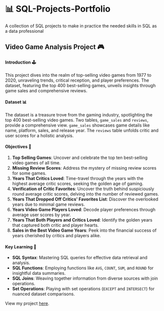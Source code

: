 # 📊 SQL-Projects-Portfolio
A collection of SQL projects to make in practice the needed skills in SQL as a data professional

## Video Game Analysis Project 🎮

#### Introduction 🕹️
This project dives into the realm of top-selling video games from 1977 to 2020, unraveling trends, critical reception, and player preferences. The dataset, featuring the top 400 best-selling games, unveils insights through game sales and comprehensive reviews.

#### Dataset 📊
The dataset is a treasure trove from the gaming industry, spotlighting the top 400 best-selling video games. Two tables, `game_sales` and `reviews`, provide a comprehensive view. `game_sales` showcases game details like name, platform, sales, and release year. The `reviews` table unfolds critic and user scores for a holistic analysis.

#### Objectives 🚀
1. **Top Selling Games**: Uncover and celebrate the top ten best-selling video games of all time.
2. **Missing Review Scores**: Address the mystery of missing review scores for some games.
3. **Years That Critics Loved**: Time-travel through the years with the highest average critic scores, seeking the golden age of gaming.
4. **Verification of Critic Favorites**: Uncover the truth behind suspiciously round average critic scores, delving into the number of reviewed games.
5. **Years That Dropped Off Critics' Favorites List**: Discover the overlooked years due to minimal game reviews.
6. **Years Video Game Players Loved**: Decode player preferences through average user scores by year.
7. **Years That Both Players and Critics Loved**: Identify the golden years that captured both critic and player hearts.
8. **Sales in the Best Video Game Years**: Peek into the financial success of years cherished by critics and players alike.

#### Key Learning 🧠
- **SQL Syntax**: Mastering SQL queries for effective data retrieval and analysis.
- **SQL Functions**: Employing functions like `AVG`, `COUNT`, `SUM`, and `ROUND` for insightful data summaries.
- **SQL Joins**: Weaving together information from diverse sources with join operations.
- **Set Operations**: Playing with set operations (`EXCEPT` and `INTERSECT`) for nuanced dataset comparisons.

View my project [here](https://github.com/MeriemTerki/SQL-Projects-Portfolio/blob/main/When-Was-the-Golden-Age-of-Video-Games.ipynb).


